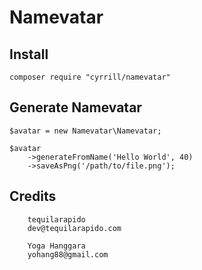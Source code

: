 # Namevatar

## Install
	
	composer require "cyrrill/namevatar"
		
## Generate Namevatar 
 
 	$avatar = new Namevatar\Namevatar;
 	
 	$avatar
 		->generateFromName('Hello World', 40)
 		->saveAsPng('/path/to/file.png');


## Credits

        tequilarapido
        dev@tequilarapido.com

        Yoga Hanggara
        yohang88@gmail.com

